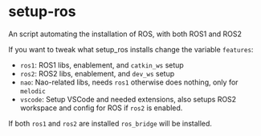 # setup-ros
An script automating the installation of ROS, with both ROS1 and ROS2

If you want to tweak what setup_ros installs change the variable `features`:

* `ros1`: ROS1 libs, enablement, and `catkin_ws` setup
* `ros2`: ROS2 libs, enablement, and `dev_ws` setup
* `nao`: Nao-related libs, needs `ros1` otherwise does nothing, only for `melodic`
* `vscode`: Setup VSCode and needed extensions, also setups ROS2 workspace and config for ROS if `ros2` is enabled.

If both `ros1` and `ros2` are installed `ros_bridge` will be installed.


